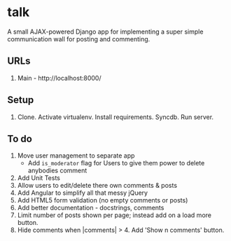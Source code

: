 # talk

A small AJAX-powered Django app for implementing a super simple communication wall for posting and commenting.

## URLs

1. Main - http://localhost:8000/

## Setup

1. Clone. Activate virtualenv. Install requirements. Syncdb. Run server.

## To do

1. Move user management to separate app
    - Add `is_moderator` flag for Users to give them power to delete anybodies comment
1. Add Unit Tests
1. Allow users to edit/delete there own comments & posts
1. Add Angular to simplify all that messy jQuery
1. Add HTML5 form validation (no empty comments or posts)
1. Add better documentation - docstrings, comments
1. Limit number of posts shown per page; instead add on a load more button.
1. Hide comments when |comments| > 4. Add 'Show n comments' button.